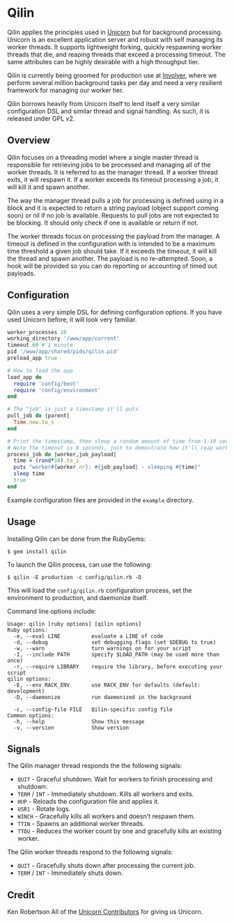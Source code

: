 Qilin
=====

Qilin applies the principles used in [Unicorn](http://unicorn.bogomips.org/) but for background processing.  Unicorn is an excellent application server and robust with self managing its worker threads.  It supports lightweight forking, quickly respawning worker threads that die, and reaping threads that exceed a processing timeout.  The same attributes can be highly desirable with a high throughput tier.

Qilin is currently being groomed for production use at [Involver](http://involver.com/), where we perform several million background tasks per day and need a very resilient framework for managing our worker tier.

Qilin borrows heavily from Unicorn itself to lend itself a very similar configuration DSL and similar thread and signal handling.  As such, it is released under GPL v2.

Overview
--------

Qilin focuses on a threading model where a single master thread is responsible for retrieving jobs to be processed and managing all of the worker threads.  It is referred to as the manager thread.  If a worker thread exits, it will respawn it.  If a worker exceeds its timeout processing a job, it will kill it and spawn another.

The way the manager thread pulls a job for processing is defined using in a block and it is expected to return a string payload (object support coming soon) or nil if no job is available.  Requests to pull jobs are not expected to be blocking.  It should only check if one is available or return if not.

The worker threads focus on processing the payload from the manager.  A timeout is defined in the configuration with is intended to be a maximum time threshold a given job should take.  If it exceeds the timeout, it will kill the thread and spawn another.  The payload is no re-attempted.  Soon, a hook will be provided so you can do reporting or accounting of timed out payloads.

Configuration
-------------

Qilin uses a very simple DSL for defining configuration options.  If you have used Unicorn before, it will look very familiar.

``` ruby
worker_processes 10
working_directory '/www/app/current'
timeout 60 # 1 minute
pid '/www/app/shared/pids/qilin.pid'
preload_app true

# How to load the app
load_app do
  require 'config/boot'
  require 'config/environment'
end

# The "job" is just a timestamp it'll puts
pull_job do |parent|
  Time.now.to_s
end

# Print the timestamp, then sleep a random amount of time from 1-10 seconds.
# Note the timeout is 8 seconds, just to demostrate how it'll reap workers
process_job do |worker,job_payload|
  time = (rand*10).to_i
  puts "worker#{worker.nr}: #{job_payload} - sleeping #{time}"
  sleep time
  true
end
```

Example configuration files are provided in the `example` directory.

Usage
-----

Installing Qilin can be done from the RubyGems:

    $ gem install qilin

To launch the Qilin process, can use the following:

    $ qilin -E production -c config/qilin.rb -D

This will load the `config/qilin.rb` configuration process, set the environment to production, and daemonize itself.

Command line options include:

```
Usage: qilin [ruby options] [qilin options]
Ruby options:
  -e, --eval LINE          evaluate a LINE of code
  -d, --debug              set debugging flags (set $DEBUG to true)
  -w, --warn               turn warnings on for your script
  -I, --include PATH       specify $LOAD_PATH (may be used more than once)
  -r, --require LIBRARY    require the library, before executing your script
qilin options:
  -E, --env RACK_ENV       use RACK_ENV for defaults (default: development)
  -D, --daemonize          run daemonized in the background

  -c, --config-file FILE   Qilin-specific config file
Common options:
  -h, --help               Show this message
  -v, --version            Show version
```

Signals
-------

The Qilin manager thread responds the the following signals:

* `QUIT` - Graceful shutdown.  Wait for workers to finish processing and shutdown.
* `TERM` / `INT` - Immediately shutdown.  Kills all workers and exits.
* `HUP` - Reloads the configuration file and applies it.
* `USR1` - Rotate logs.
* `WINCH` - Gracefully kills all workers and doesn't respawn them.
* `TTIN` - Spawns an additional worker threads.
* `TTOU` - Reduces the worker count by one and gracefully kills an existing worker.

The Qilin worker threads respond to the following signals:

* `QUIT` - Gracefully shuts down after processing the current job.
* `TERM` / `INT` - Immediately shuts down.

Credit
------

Ken Robertson
All of the [Unicorn Contributors](http://unicorn.bogomips.org/CONTRIBUTORS.html) for giving us Unicorn.